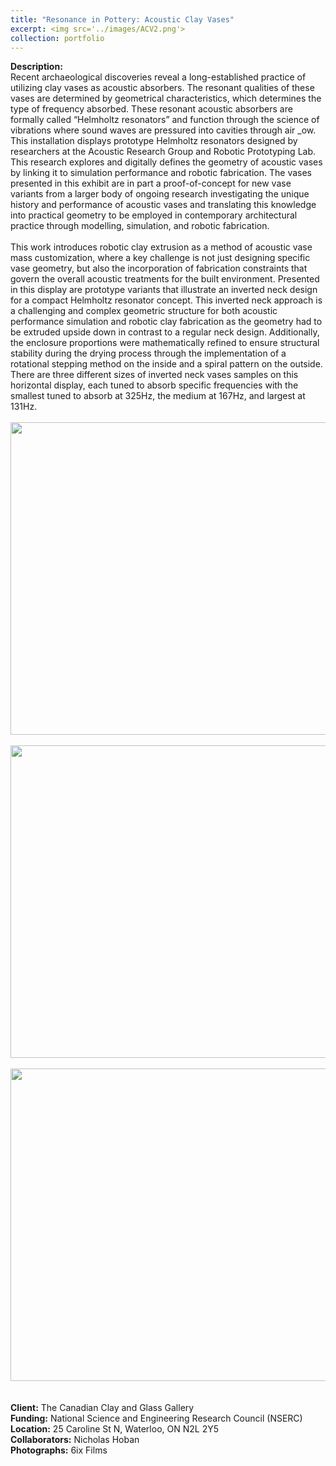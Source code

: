```yaml
---
title: "Resonance in Pottery: Acoustic Clay Vases"
excerpt: <img src='../images/ACV2.png'>
collection: portfolio
---
```

**Description:**
<br/> Recent archaeological discoveries reveal a long-established practice of utilizing clay vases as acoustic absorbers. The resonant qualities of these vases are determined by geometrical characteristics, which determines the type of frequency absorbed. These resonant acoustic absorbers are formally called “Helmholtz resonators” and function through the science of vibrations where sound waves are pressured into cavities through air _ow. This installation displays prototype Helmholtz resonators designed by researchers at the Acoustic Research Group and Robotic Prototyping Lab. This research explores and digitally defines the geometry of acoustic vases by linking it to simulation performance and robotic fabrication. The vases presented in this exhibit are in part a proof-of-concept for new vase variants from a larger body of ongoing research investigating the unique history and performance of acoustic vases and translating this knowledge into practical geometry to be employed in contemporary architectural practice through modelling, simulation, and robotic fabrication.
<br/>
<br/>This work introduces robotic clay extrusion as a method of acoustic vase mass customization, where a key challenge is not just designing specific vase geometry, but also the incorporation of fabrication constraints that govern the overall acoustic treatments for the built environment. Presented in this display are prototype variants that illustrate an inverted neck design for a compact Helmholtz resonator concept. This inverted neck approach is a challenging and complex geometric structure for both acoustic performance simulation and robotic clay fabrication as the geometry had to be extruded upside down in contrast to a regular neck design. Additionally, the enclosure proportions were mathematically refined to ensure structural stability during the drying process through the implementation of a rotational stepping method on the inside and a spiral pattern on the outside. There are three different sizes of inverted neck vases samples on this horizontal display, each tuned to absorb specific frequencies with the smallest tuned to absorb at 325Hz, the medium at 167Hz, and largest at 131Hz.
<br/>
<br/> <img src='/design/images/ACV.png' width="700" height="500">
<br/>
<br/> <img src='/design/images/ACV5.png' width="700" height="500">
<br/>
<br/> <img src='/design/images/ACV4.png' width="700" height="500">
<br/>
<br/>
<br/>**Client:** The Canadian Clay and Glass Gallery
<br/> **Funding:** National Science and Engineering Research Council (NSERC)
<br/> **Location:**  25 Caroline St N, Waterloo, ON N2L 2Y5
<br/> **Collaborators:** Nicholas Hoban
<br/> **Photographs:** 6ix Films
